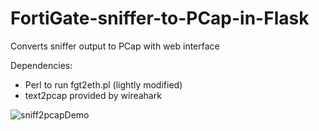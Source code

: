# FortiGate-sniffer-to-PCap-in-Flask
Converts sniffer output to PCap with web interface

Dependencies:
- Perl to run fgt2eth.pl (lightly modified)
- text2pcap provided by wireahark

![sniff2pcapDemo](https://user-images.githubusercontent.com/6182432/168658123-c8566de5-e1bb-4556-a38f-3394050b3fe6.gif)
